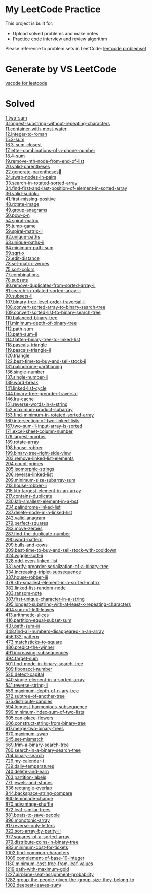 # My LeetCode Practice

This project is built for:

- Upload solved problems and make notes
- Practice code interview and review algorithm

Please reference to problem sets in LeetCcde: [leetcode problemset](https://leetcode.com/problemset/all/)

# Generate by VS LeetCode

[vscode for leetcode](https://marketplace.visualstudio.com/items?itemName=shengchen.vscode-leetcode)

# Solved

[1.two-sum](https://github.com/oasis10702/leetcode/blob/master/easy/1.two-sum.js)\
[3.longest-substring-without-repeating-characters](https://github.com/oasis10702/leetcode/blob/master/medium/3.longest-substring-without-repeating-characters.js)\
[11.container-with-most-water](https://github.com/oasis10702/leetcode/blob/master/medium/11.container-with-most-water.js)\
[12.integer-to-roman](https://github.com/oasis10702/leetcode/blob/master/medium/12.integer-to-roman.js)\
[15.3-sum](https://github.com/oasis10702/leetcode/blob/master/medium/15.3-sum.js)\
[16.3-sum-closest](https://github.com/oasis10702/leetcode/blob/master/medium/16.3-sum-closest.js)\
[17.letter-combinations-of-a-phone-number](https://github.com/oasis10702/leetcode/blob/master/medium/17.letter-combinations-of-a-phone-number.js)\
[18.4-sum](https://github.com/oasis10702/leetcode/blob/master/medium/18.4-sum.js)\
[19.remove-nth-node-from-end-of-list](https://github.com/oasis10702/leetcode/blob/master/medium/19.remove-nth-node-from-end-of-list.js)\
[20.valid-parentheses](https://github.com/oasis10702/leetcode/blob/master/easy/20.valid-parentheses.js)\
[22.generate-parentheses](https://github.com/oasis10702/leetcode/blob/master/medium/22.generate-parentheses.js)\
[24.swap-nodes-in-pairs](https://github.com/oasis10702/leetcode/blob/master/medium/24.swap-nodes-in-pairs.js)\
[33.search-in-rotated-sorted-array](https://github.com/oasis10702/leetcode/blob/master/medium/33.search-in-rotated-sorted-array.js)\
[34.find-first-and-last-position-of-element-in-sorted-array](https://github.com/oasis10702/leetcode/blob/master/medium/34.find-first-and-last-position-of-element-in-sorted-array.js)\
[36.valid-sudoku](https://github.com/oasis10702/leetcode/blob/master/medium/36.valid-sudoku.js)\
[41.first-missing-positive](https://github.com/oasis10702/leetcode/blob/master/hard/41.first-missing-positive.js)\
[48.rotate-image](https://github.com/oasis10702/leetcode/blob/master/medium/48.rotate-image.js)\
[49.group-anagrams](https://github.com/oasis10702/leetcode/blob/master/medium/49.group-anagrams.js)\
[50.pow-x-n](https://github.com/oasis10702/leetcode/blob/master/medium/50.pow-x-n.js)\
[54.spiral-matrix](https://github.com/oasis10702/leetcode/blob/master/medium/54.spiral-matrix.js)\
[55.jump-game](https://github.com/oasis10702/leetcode/blob/master/medium/55.jump-game.js)\
[59.spiral-matrix-ii](https://github.com/oasis10702/leetcode/blob/master/medium/59.spiral-matrix-ii.js)\
[62.unique-paths](https://github.com/oasis10702/leetcode/blob/master/medium/62.unique-paths.js)\
[63.unique-paths-ii](https://github.com/oasis10702/leetcode/blob/master/medium/63.unique-paths-ii.js)\
[64.minimum-path-sum](https://github.com/oasis10702/leetcode/blob/master/medium/64.minimum-path-sum.js)\
[69.sqrt-x](https://github.com/oasis10702/leetcode/blob/master/easy/69.sqrt-x.js)\
[72.edit-distance](https://github.com/oasis10702/leetcode/blob/master/hard/72.edit-distance.js)\
[73.set-matrix-zeroes](https://github.com/oasis10702/leetcode/blob/master/medium/73.set-matrix-zeroes.js)\
[75.sort-colors](https://github.com/oasis10702/leetcode/blob/master/medium/75.sort-colors.js)\
[77.combinations](https://github.com/oasis10702/leetcode/blob/master/medium/77.combinations.js)\
[78.subsets](https://github.com/oasis10702/leetcode/blob/master/medium/78.subsets.js)\
[80.remove-duplicates-from-sorted-array-ii](https://github.com/oasis10702/leetcode/blob/master/medium/780.remove-duplicates-from-sorted-array-ii.js)\
[81.search-in-rotated-sorted-array-ii](https://github.com/oasis10702/leetcode/blob/master/medium/81.search-in-rotated-sorted-array-ii.js)\
[90.subsets-ii](https://github.com/oasis10702/leetcode/blob/master/medium/90.subsets-ii.js)\
[107.binary-tree-level-order-traversal-ii](https://github.com/oasis10702/leetcode/blob/master/easy/107.binary-tree-level-order-traversal-ii.js)\
[108.convert-sorted-array-to-binary-search-tree](https://github.com/oasis10702/leetcode/blob/master/easy/108.convert-sorted-array-to-binary-search-tree.js)\
[109.convert-sorted-list-to-binary-search-tree](https://github.com/oasis10702/leetcode/blob/master/medium/109.convert-sorted-list-to-binary-search-tree.js)\
[110.balanced-binary-tree](https://github.com/oasis10702/leetcode/blob/master/easy/110.balanced-binary-tree.js)\
[111.minimum-depth-of-binary-tree](https://github.com/oasis10702/leetcode/blob/master/easy/111.minimum-depth-of-binary-tree.js)\
[112.path-sum](https://github.com/oasis10702/leetcode/blob/master/easy/112.path-sum.js)\
[113.path-sum-ii](https://github.com/oasis10702/leetcode/blob/master/medium/113.path-sum-ii.js)\
[114.flatten-binary-tree-to-linked-list](https://github.com/oasis10702/leetcode/blob/master/medium/114.flatten-binary-tree-to-linked-list.js)\
[118.pascals-triangle](https://github.com/oasis10702/leetcode/blob/master/easy/118.pascals-triangle.js)\
[119.pascals-triangle-ii](https://github.com/oasis10702/leetcode/blob/master/easy/119.pascals-triangle-ii.js)\
[120.triangle](https://github.com/oasis10702/leetcode/blob/master/medium/120.triangle.js)\
[122.best-time-to-buy-and-sell-stock-ii](https://github.com/oasis10702/leetcode/blob/master/medium/122.best-time-to-buy-and-sell-stock-ii.js)\
[131.palindrome-partitioning](https://github.com/oasis10702/leetcode/blob/master/medium/131.palindrome-partitioning.js)\
[136.single-number](https://github.com/oasis10702/leetcode/blob/master/easy/136.single-number.js)\
[137.single-number-ii](https://github.com/oasis10702/leetcode/blob/master/medium/137.single-number-ii.js)\
[139.word-break](https://github.com/oasis10702/leetcode/blob/master/medium/139.word-break.js)\
[141.linked-list-cycle](https://github.com/oasis10702/leetcode/blob/master/easy/141.linked-list-cycle.js)\
[144.binary-tree-preorder-traversal](https://github.com/oasis10702/leetcode/blob/master/medium/144.binary-tree-preorder-traversal.js)\
[146.lru-cache](https://github.com/oasis10702/leetcode/blob/master/medium/146.lru-cache.js)\
[151.reverse-words-in-a-string](https://github.com/oasis10702/leetcode/blob/master/medium/151.reverse-words-in-a-string.js)\
[152.maximum-product-subarray](https://github.com/oasis10702/leetcode/blob/master/medium/152.maximum-product-subarray.js)\
[153.find-minimum-in-rotated-sorted-array](https://github.com/oasis10702/leetcode/blob/master/medium/153.find-minimum-in-rotated-sorted-array.js)\
[160.intersection-of-two-linked-lists](https://github.com/oasis10702/leetcode/blob/master/easy/160.intersection-of-two-linked-lists.js)\
[167.two-sum-ii-input-array-is-sorted](https://github.com/oasis10702/leetcode/blob/master/easy/167.two-sum-ii-input-array-is-sorted.js)\
[171.excel-sheet-column-number](https://github.com/oasis10702/leetcode/blob/master/easy/171.excel-sheet-column-number.js)\
[179.largest-number](https://github.com/oasis10702/leetcode/blob/master/medium/179.largest-number.js)\
[189.rotate-array](https://github.com/oasis10702/leetcode/blob/master/easy/189.rotate-array.js)\
[198.house-robber](https://github.com/oasis10702/leetcode/blob/master/easy/198.house-robber.js)\
[199.binary-tree-right-side-view](https://github.com/oasis10702/leetcode/blob/master/medium/199.binary-tree-right-side-view.js)\
[203.remove-linked-list-elements](https://github.com/oasis10702/leetcode/blob/master/easy/203.remove-linked-list-elements.js)\
[204.count-primes](https://github.com/oasis10702/leetcode/blob/master/easy/204.count-primes.js)\
[205.isomorphic-strings](https://github.com/oasis10702/leetcode/blob/master/easy/205.isomorphic-strings.js)\
[206.reverse-linked-list](https://github.com/oasis10702/leetcode/blob/master/easy/206.reverse-linked-list.js)\
[209.minimum-size-subarray-sum](https://github.com/oasis10702/leetcode/blob/master/medium/209.minimum-size-subarray-sum.js)\
[213.house-robber-ii](https://github.com/oasis10702/leetcode/blob/master/medium/213.house-robber-ii.js)\
[215.kth-largest-element-in-an-array](https://github.com/oasis10702/leetcode/blob/master/medium/215.kth-largest-element-in-an-array.js)\
[217.contains-duplicate](https://github.com/oasis10702/leetcode/blob/master/easy/217.contains-duplicate.js)\
[230.kth-smallest-element-in-a-bst](https://github.com/oasis10702/leetcode/blob/master/medium/230.kth-smallest-element-in-a-bst.js)\
[234.palindrome-linked-list](https://github.com/oasis10702/leetcode/blob/master/easy/234.palindrome-linked-list.js)\
[237.delete-node-in-a-linked-list](https://github.com/oasis10702/leetcode/blob/master/easy/237.delete-node-in-a-linked-list.js)\
[242.valid-anagram](https://github.com/oasis10702/leetcode/blob/master/easy/242.valid-anagram.js)\
[279.perfect-squares](https://github.com/oasis10702/leetcode/blob/master/medium/279.perfect-squares.js)\
[283.move-zeroes](https://github.com/oasis10702/leetcode/blob/master/easy/283.move-zeroes.js)\
[287.find-the-duplicate-number](https://github.com/oasis10702/leetcode/blob/master/medium/287.find-the-duplicate-number.js)\
[290.word-pattern](https://github.com/oasis10702/leetcode/blob/master/easy/290.word-pattern.js)\
[299.bulls-and-cows](https://github.com/oasis10702/leetcode/blob/master/easy/299.bulls-and-cows.js)\
[309.best-time-to-buy-and-sell-stock-with-cooldown](https://github.com/oasis10702/leetcode/blob/master/medium/309.best-time-to-buy-and-sell-stock-with-cooldown.js)\
[324.wiggle-sort-ii](https://github.com/oasis10702/leetcode/blob/master/medium/324.wiggle-sort-ii.js)\
[328.odd-even-linked-list](https://github.com/oasis10702/leetcode/blob/master/medium/328.odd-even-linked-list.js)\
[331.verify-preorder-serialization-of-a-binary-tree](https://github.com/oasis10702/leetcode/blob/master/medium/331.verify-preorder-serialization-of-a-binary-tree.js)\
[334.increasing-triplet-subsequence](https://github.com/oasis10702/leetcode/blob/master/medium/334.increasing-triplet-subsequence.js)\
[337.house-robber-iii](https://github.com/oasis10702/leetcode/blob/master/medium/337.house-robber-iii.js)\
[378.kth-smallest-element-in-a-sorted-matrix](https://github.com/oasis10702/leetcode/blob/master/medium/378.kth-smallest-element-in-a-sorted-matrix.js)\
[382.linked-list-random-node](https://github.com/oasis10702/leetcode/blob/master/medium/382.linked-list-random-node.js)\
[383.ransom-note](https://github.com/oasis10702/leetcode/blob/master/easy/383.ransom-note.js)\
[387.first-unique-character-in-a-string](https://github.com/oasis10702/leetcode/blob/master/easy/387.first-unique-character-in-a-string.js)\
[395.longest-substring-with-at-least-k-repeating-characters](https://github.com/oasis10702/leetcode/blob/master/medium/395.longest-substring-with-at-least-k-repeating-characters.js)\
[404.sum-of-left-leaves](https://github.com/oasis10702/leetcode/blob/master/easy/404.sum-of-left-leaves.js)\
[413.arithmetic-slices](https://github.com/oasis10702/leetcode/blob/master/medium/413.arithmetic-slices.js)\
[416.partition-equal-subset-sum](https://github.com/oasis10702/leetcode/blob/master/medium/416.partition-equal-subset-sum.js)\
[437.path-sum-iii](https://github.com/oasis10702/leetcode/blob/master/easy/437.path-sum-iii.js)\
[448.find-all-numbers-disappeared-in-an-array](https://github.com/oasis10702/leetcode/blob/master/easy/448.find-all-numbers-disappeared-in-an-array.js)\
[456.132-pattern](https://github.com/oasis10702/leetcode/blob/master/medium/456.132-pattern.js)\
[473.matchsticks-to-square](https://github.com/oasis10702/leetcode/blob/master/medium/473.matchsticks-to-square.js)\
[486.predict-the-winner](https://github.com/oasis10702/leetcode/blob/master/medium/486.predict-the-winner.js)\
[491.increasing-subsequences](https://github.com/oasis10702/leetcode/blob/master/medium/491.increasing-subsequences.js)\
[494.target-sum](https://github.com/oasis10702/leetcode/blob/master/medium/494.target-sum.js)\
[501.find-mode-in-binary-search-tree](https://github.com/oasis10702/leetcode/blob/master/easy/501.find-mode-in-binary-search-tree.js)\
[509.fibonacci-number](https://github.com/oasis10702/leetcode/blob/master/easy/509.fibonacci-number.js)\
[520.detect-capital](https://github.com/oasis10702/leetcode/blob/master/easy/520.detect-capital.js)\
[540.single-element-in-a-sorted-array](https://github.com/oasis10702/leetcode/blob/master/medium/540.single-element-in-a-sorted-array.js)\
[541.reverse-string-ii](https://github.com/oasis10702/leetcode/blob/master/easy/541.reverse-string-ii.js)\
[559.maximum-depth-of-n-ary-tree](https://github.com/oasis10702/leetcode/blob/master/easy/559.maximum-depth-of-n-ary-tree.js)\
[572.subtree-of-another-tree](https://github.com/oasis10702/leetcode/blob/master/easy/572.subtree-of-another-tree.js)\
[575.distribute-candies](https://github.com/oasis10702/leetcode/blob/master/easy/575.distribute-candies.js)\
[594.longest-harmonious-subsequence](https://github.com/oasis10702/leetcode/blob/master/easy/594.longest-harmonious-subsequence.js)\
[599.minimum-index-sum-of-two-lists](https://github.com/oasis10702/leetcode/blob/master/easy/599.minimum-index-sum-of-two-lists.js)\
[605.can-place-flowers](https://github.com/oasis10702/leetcode/blob/master/easy/605.can-place-flowers.js)\
[606.construct-string-from-binary-tree](https://github.com/oasis10702/leetcode/blob/master/easy/606.construct-string-from-binary-tree.js)\
[617.merge-two-binary-trees](https://github.com/oasis10702/leetcode/blob/master/easy/617.merge-two-binary-trees.js)\
[670.maximum-swap](https://github.com/oasis10702/leetcode/blob/master/medium/670.maximum-swap.js)\
[645.set-mismatch](https://github.com/oasis10702/leetcode/blob/master/easy/645.set-mismatch.js)\
[669.trim-a-binary-search-tree](https://github.com/oasis10702/leetcode/blob/master/easy/669.trim-a-binary-search-tree.js)\
[700.search-in-a-binary-search-tree](https://github.com/oasis10702/leetcode/blob/master/easy/700.search-in-a-binary-search-tree.js)\
[704.binary-search](https://github.com/oasis10702/leetcode/blob/master/easy/704.binary-search.js)\
[729.my-calendar-i](https://github.com/oasis10702/leetcode/blob/master/medium/729.my-calendar-i.js)\
[739.daily-temperatures](https://github.com/oasis10702/leetcode/blob/master/medium/739.daily-temperatures.js)\
[740.delete-and-earn](https://github.com/oasis10702/leetcode/blob/master/medium/740.delete-and-earn.js)\
[763.partition-labels](https://github.com/oasis10702/leetcode/blob/master/medium/763.partition-labels.js)\
[771.jewels-and-stones](https://github.com/oasis10702/leetcode/blob/master/easy/771.jewels-and-stones.js)\
[836.rectangle-overlap](https://github.com/oasis10702/leetcode/blob/master/easy/836.rectangle-overlap.js)\
[844.backspace-string-compare](https://github.com/oasis10702/leetcode/blob/master/easy/844.backspace-string-compare.js)\
[860.lemonade-change](https://github.com/oasis10702/leetcode/blob/master/easy/860.lemonade-change.js)\
[870.advantage-shuffle](https://github.com/oasis10702/leetcode/blob/master/medium/870.advantage-shuffle.js)\
[872.leaf-similar-trees](https://github.com/oasis10702/leetcode/blob/master/easy/872.leaf-similar-trees.js)\
[881.boats-to-save-people](https://github.com/oasis10702/leetcode/blob/master/medium/881.boats-to-save-people.js)\
[896.monotonic-array](https://github.com/oasis10702/leetcode/blob/master/easy/896.monotonic-array.js)\
[917.reverse-only-letters](https://github.com/oasis10702/leetcode/blob/master/easy/917.reverse-only-letters.js)\
[922.sort-array-by-parity-ii](https://github.com/oasis10702/leetcode/blob/master/easy/922.sort-array-by-parity-ii.js)\
[977.squares-of-a-sorted-array](https://github.com/oasis10702/leetcode/blob/master/easy/977.squares-of-a-sorted-array.js)\
[979.distribute-coins-in-binary-tree](https://github.com/oasis10702/leetcode/blob/master/medium/979.distribute-coins-in-binary-tree.js)\
[983.minimum-cost-for-tickets](https://github.com/oasis10702/leetcode/blob/master/medium/983.minimum-cost-for-tickets.js)\
[1002.find-common-characters](https://github.com/oasis10702/leetcode/blob/master/easy/1002.find-common-characters.js)\
[1009.complement-of-base-10-integer](https://github.com/oasis10702/leetcode/blob/master/easy/1009.complement-of-base-10-integer.js)\
[1130.minimum-cost-tree-from-leaf-values](https://github.com/oasis10702/leetcode/blob/master/medium/1130.minimum-cost-tree-from-leaf-values.js)\
[1219.path-with-maximum-gold](https://github.com/oasis10702/leetcode/blob/master/medium/1219.path-with-maximum-gold.js)\
[1227.airplane-seat-assignment-probability](https://github.com/oasis10702/leetcode/blob/master/medium/1227.airplane-seat-assignment-probability.js)\
[1282.group-the-people-given-the-group-size-they-belong-to](https://github.com/oasis10702/leetcode/blob/master/medium/1282.group-the-people-given-the-group-size-they-belong-to.js)\
[1302.deepest-leaves-sum](https://github.com/oasis10702/leetcode/blob/master/medium/1302.deepest-leaves-sum.js)\
